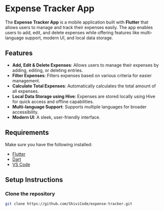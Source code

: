 # Expense Tracker App

The **Expense Tracker App** is a mobile application built with **Flutter** that allows users to manage and track their expenses easily. The app enables users to add, edit, and delete expenses while offering features like multi-language support, modern UI, and local data storage.

## Features

- **Add, Edit & Delete Expenses**: Allows users to manage their expenses by adding, editing, or deleting entries.
- **Filter Expenses**: Filters expenses based on various criteria for easier management.
- **Calculate Total Expenses**: Automatically calculates the total amount of all expenses.
- **Local Data Storage using Hive**: Expenses are stored locally using Hive for quick access and offline capabilities.
- **Multi-language Support**: Supports multiple languages for broader accessibility.
- **Modern UI**: A sleek, user-friendly interface.

## Requirements

Make sure you have the following installed:

- [Flutter](https://flutter.dev/docs/get-started/install)
- [Dart](https://dart.dev/get-dart)
- [VS Code](https://code.visualstudio.com/)

## Setup Instructions

### Clone the repository

```bash
git clone https://github.com/ShiviCode/expense-tracker.git

